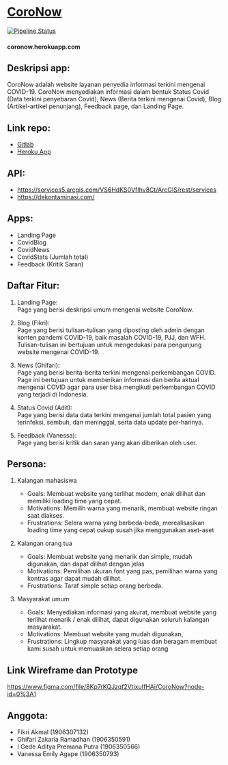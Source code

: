 # [CoroNow](https://coronow.herokuapp.com/ "Visit me!")

[![Pipeline Status](https://gitlab.com/ppw-b-kelompok-7/tugas-kelompok-1/badges/master/pipeline.svg)](https://gitlab.com/ppw-b-kelompok-7/tugas-kelompok-1/-/commits/master)

#### coronow.herokuapp.com

## Deskripsi app:
CoroNow adalah website layanan penyedia informasi terkini mengenai COVID-19. CoroNow menyediakan informasi dalam bentuk Status Covid (Data terkini penyebaran Covid), News (Berita terkini mengenai Covid), Blog (Artikel-artikel penunjang), Feedback page, dan Landing Page.

## Link repo: 
* [Gitlab](https://gitlab.com/ppw-b-kelompok-7/tugas-kelompok-1)
* [Heroku App](https://coronow.herokuapp.com/)

## API:
* https://services5.arcgis.com/VS6HdKS0VfIhv8Ct/ArcGIS/rest/services 
* https://dekontaminasi.com/ 


## Apps: 
* Landing Page
* CovidBlog
* CovidNews
* CovidStats (Jumlah total)
* Feedback (Kritik Saran)


## Daftar Fitur:
1. Landing Page:\
   Page yang berisi deskripsi umum mengenai website CoroNow.

2. Blog (Fikri):\
   Page yang berisi tulisan-tulisan yang diposting oleh admin dengan konten pandemi COVID-19, baik masalah COVID-19, PJJ, dan WFH. Tulisan-tulisan ini bertujuan untuk mengedukasi para pengunjung website mengenai COVID-19.

3. News (Ghifari):\
   Page yang berisi berita-berita terkini mengenai perkembangan COVID. Page ini bertujuan untuk memberikan informasi dan berita aktual mengenai COVID agar para user bisa mengikuti perkembangan COVID yang terjadi di Indonesia.

4. Status Covid (Adit):\
   Page yang berisi data data terkini mengenai jumlah total pasien yang terinfeksi, sembuh, dan meninggal, serta data update per-harinya.

5. Feedback (Vanessa):\
   Page yang berisi kritik dan saran yang akan diberikan oleh user.

## Persona:
1. Kalangan mahasiswa
    * Goals: Membuat website yang terlihat modern, enak dilihat dan memiliki loading time yang cepat.
    * Motivations: Memilih warna yang menarik, membuat website ringan saat diakses.
    * Frustrations: Selera warna yang berbeda-beda, merealisasikan loading time yang cepat cukup susah jika menggunakan aset-aset 

2. Kalangan orang tua
    * Goals: Membuat website yang menarik dan simple, mudah digunakan, dan dapat dilihat dengan jelas
    * Motivations: Pemilihan ukuran font yang pas, pemilihan warna yang kontras agar dapat mudah dilihat.
    * Frustrations: Taraf simple setiap orang berbeda.

3. Masyarakat umum
    * Goals: Menyediakan informasi yang akurat, membuat website yang terlihat menarik / enak dilihat, dapat digunakan seluruh kalangan masyarakat.
    * Motivations: Membuat website yang mudah digunakan, 
    * Frustrations:  Lingkup masyarakat yang luas dan beragam membuat kami susah untuk memuaskan selera setiap orang

## Link Wireframe dan Prototype
https://www.figma.com/file/8Kp7rKQJzqf2VtixuIfHAi/CoroNow?node-id=0%3A1

## Anggota: 
* Fikri Akmal (1906307132)
* Ghifari Zakaria Ramadhan (1906350591)
* I Gede Aditya Premana Putra (1906350566)
* Vanessa Emily Agape (1906350793)
